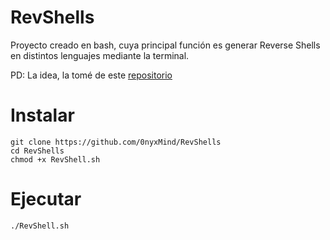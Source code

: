 # RevShells

Proyecto creado en bash, cuya principal función es generar Reverse Shells en distintos lenguajes mediante la terminal.

PD: La idea, la tomé de este [repositorio](https://github.com/xdann1/SwissRev)

# Instalar
```
git clone https://github.com/0nyxMind/RevShells
cd RevShells
chmod +x RevShell.sh
```
# Ejecutar
```
./RevShell.sh
```
